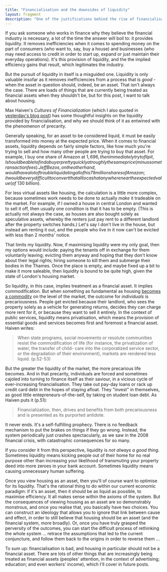 ```yaml
---
title: "Financialisation and the downsides of liquidity"
layout: fragment
description: "One of the justifications behind the rise of financialisation is that it provides liquidity. But liquidity isn't always a good thing."
---
```


If you ask someone who works in finance why they believe the financial industry is necessary, a lot of the time the answer will boil to: it provides liquidity. It removes inefficiencies when it comes to spending money on the part of consumers (who want to, say, buy a house) and businesses (who may need access to credit in order to start up, expand or just maintain their everyday operations). It's this provision of liquidity, and the the implied efficiency gains that result, which legitimates the industry.

But the pursuit of liquidity in itself is a misguided one. Liquidity is only valuable insofar as it removes inefficiencies from a process that is _good_ - when the asset in question should, indeed, be an asset. That isn't always the case. There are loads of things that are currently being treated as financial assets when they shouldn't be, but for this post, I want to talk about housing.

Max Haiven's _Cultures of Financialization_ (which I also quoted in [yesterday's blog post](/posts/fragments-19)) has some thoughtful insights on the liquidity provided by financialisation, and why we should think of it as entwined with the phenomenon of precarity.

Generally speaking, for an asset to be considered liquid, it must be easily transformed into money at the expected price. When it comes to financial assets, liquidity depends on fairly simple factors, like how much you're trying to sell and how many other people are trying to buy that asset. For example, I buy one share of Amazon at $1,696, then immediately try to flip it, I should be able to find a buyer pretty quickly at roughly the same price (minus some transaction fees). Jeff Bezos, on the other hand, would have a lot of trouble liquidating all of his 79 million shares of Amazon; it would be very difficult to convert that all to cash at anywhere near the expected value (of ~$130 billion).

For less virtual assets like housing, the calculation is a little more complex, because sometimes work needs to be done to actually _make_ it tradeable on the market. For example, if I owned a house in central London and wanted to sell it off, then usually one condition is that it has to be empty. (This is actually not always the case, as houses are also bought solely as speculative assets, whereby the renters just pay rent to a different landlord after the property switches hands.) Let's say I don't live in the house, but instead am renting it out, and the people who live in it now can't be evicted with less than 2 months' notice.

That limits my liquidity. Now, if maximising liquidity were my only goal, then my options would include: paying the tenants off in exchange for them voluntarily leaving; evicting them anyway and hoping that they don't know about their legal rights; hiring someone to kill them and submerge their bodies in the Thames. Once the place is empty, and maybe fixed up a bit to make it more saleable, then liquidity is bound to be quite high, given the state of London's housing market.

So liquidity, in this case, implies treatment as a financial asset. It implies commodification. But when something as fundamental as housing [becomes a commodity](https://newsocialist.org.uk/labours-new-economics-conference-part-three-housing-session/) on the level of the market, the outcome for _individuals_ is precariousness. People get evicted because their landlord, who sees the property solely as a vehicle for generating returns, decides they can charge more rent for it, or because they want to sell it entirely. In the context of public services, liquidity means privatisation, which means the provision of essential goods and services becomes first and foremost a financial asset. Haiven writes:

> When state programs, social movements or resolute communities resist the commodification of life (for instance, the privatization of water, the transfer of child-
care into the corporatized service sector, or the degradation of their environment), markets are rendered less liquid. (p.52-53)

But the greater the liquidity of the market, the more precarious life becomes. And in that precarity, individuals are forced and sometimes cajoled into turning to finance itself as their saviour, in a vicious cycle of ever-increasing financialisation. They take out pay-day loans or rack up credit card debt in the hopes of staying afloat. They "invest" in themselves, as good little entepreneurs-of-the-self, by taking on student loan debt. As Haiven puts it (p.51):

> Financialization, then, drives and benefits from both precariousness and is presented as its purported antidote.

It never ends. It's a self-fulfilling prophecy. There is no feedback mechanism to put the brakes on things if they go wrong. Instead, the system periodically just crashes spectacularly, as we saw in the 2008 financial crisis, with catastrophic consequences for so many.

If you consider it from this perspective, liquidity is _not always a good thing_. Sometimes liquidity means kicking people out of their home for no real purpose other than increasing your likelihood of transmuting your property deed into more zeroes in your bank account. Sometimes liquidity means causing unnecessary human suffering.

Once you view housing as an asset, then you'll of course want to optimise for its liquidity. That's the rational thing to do within our current economic paradigm: if it's an asset, then it should be as liquid as possible, to maximise efficiency. It all makes sense within the axioms of the system. But the consequences of viewing housing as an asset are so demonstrably monstrous, and once you realise that, you basically have two choices. You can construct an ideology that allows you to ignore that link between cause and effect, in order to still believe that housing should be an asset (and the financial system, more broadly). Or, once you have truly grasped the perversity of the outcomes, you can start the difficult process of rethinking the whole system ... retrace the assumptions that led to the current conjuncture, and follow them back to the origins in order to reverse them ...

To sum up: financialisation is bad, and housing in particular should not be a financial asset. There are lots of other things that are increasingly being treated as financial assets (peoples' attention, in the context of advertising; education; and even workers' income), which I'll cover in future posts.
